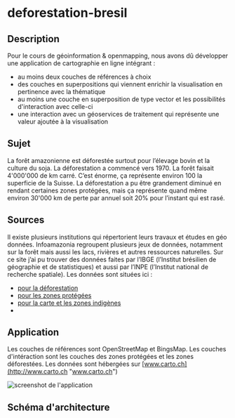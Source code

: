 # deforestation-bresil

## Description

Pour le cours de géoinformation & openmapping, nous avons dû développer une application de cartographie en ligne intégrant :
* au moins deux couches de références à choix
* des couches en superpositions qui viennent enrichir la visualisation en pertinence avec la thématique
* au moins une couche en superposition de type vector et les possibilités d'interaction avec celle-ci
* une interaction avec un géoservices de traitement qui représente une valeur ajoutée à la visualisation

## Sujet

La forêt amazonienne est déforestée surtout pour l’élevage bovin et la culture du soja. La déforestation a commencé vers 1970. La forêt faisait 4'000'000 de km carré. C’est énorme, ça représente environ 100 la superficie de la Suisse. La déforestation a pu être grandement diminué en rendant certaines zones protégées, mais ça représente quand même environ 30'000 km de perte par annuel soit 20% pour l’instant qui est rasé.

## Sources
Il existe plusieurs institutions qui répertorient leurs travaux et études en géo données. 
Infoamazonia regroupent plusieurs jeux de données, notamment sur la forêt mais aussi les lacs, rivières et autres ressources naturelles. Sur ce site j’ai pu trouver des données faites par l’IBGE (l’Institut brésilien de géographie et de statistiques) et aussi par l’INPE (l’Institut national de recherche spatiale).
Les données sont situées ici :
* [pour la déforestation](http://mapas.mma.gov.br/i3geo/datadownload.htm?desm76 "IBGE pour la déforestation")
* [pour les zones protégées](http://data.globalforestwatch.org/datasets/prodes-deforestation "pour les zones protégées")
* [pour la carte et les zones indigènes](https://infoamazonia.org/en/datasets/ "pour la carte et les zones indigènes")
* 

## Application
Les couches de références sont OpenStreetMap et BingsMap.
Les couches d'intéraction sont les couches des zones protégées et les zones déforestées.
Les données sont hébergées sur [www.carto.ch](http://www.carto.ch "www.carto.ch")


![screenshot de l'application](../img/application.png "screenshot de l'application")

## Schéma d'architecture


